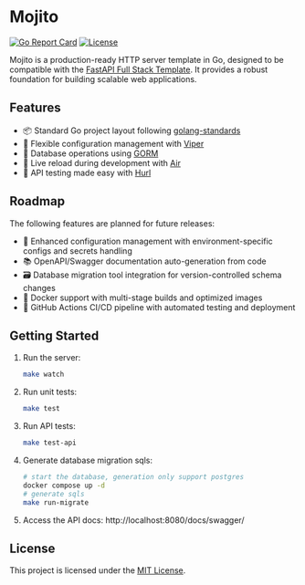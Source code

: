 # Mojito

[![Go Report Card](https://goreportcard.com/badge/github.com/wangfenjin/mojito)](https://goreportcard.com/report/github.com/wangfenjin/mojito)
[![License](https://img.shields.io/github/license/wangfenjin/mojito)](https://github.com/wangfenjin/mojito/blob/main/LICENSE)

Mojito is a production-ready HTTP server template in Go, designed to be compatible with the [FastAPI Full Stack Template](https://github.com/fastapi/full-stack-fastapi-template). It provides a robust foundation for building scalable web applications.

## Features

- 📦 Standard Go project layout following [golang-standards](https://github.com/golang-standards/project-layout)
- 🔧 Flexible configuration management with [Viper](https://github.com/spf13/viper)
- 💾 Database operations using [GORM](https://github.com/go-gorm/gorm)
- 🔄 Live reload during development with [Air](https://github.com/air-verse/air)
- 🧪 API testing made easy with [Hurl](https://github.com/Orange-OpenSource/hurl)

## Roadmap

The following features are planned for future releases:

- 🔧 Enhanced configuration management with environment-specific configs and secrets handling
- 📚 OpenAPI/Swagger documentation auto-generation from code
- 🗃️ Database migration tool integration for version-controlled schema changes
- 🐳 Docker support with multi-stage builds and optimized images
- 🔄 GitHub Actions CI/CD pipeline with automated testing and deployment

## Getting Started

1. Run the server:
   ```bash
   make watch
   ```
2. Run unit tests:
   ```bash
   make test
   ```
3. Run API tests:
   ```bash
   make test-api
   ```
4. Generate database migration sqls:
   ```bash
   # start the database, generation only support postgres
   docker compose up -d
   # generate sqls
   make run-migrate
   ```
5. Access the API docs: http://localhost:8080/docs/swagger/

## License
This project is licensed under the [MIT License](LICENSE).